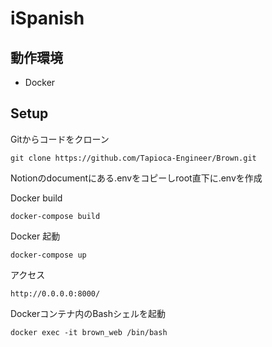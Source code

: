 # iSpanish

## 動作環境
- Docker 

## Setup

Gitからコードをクローン

```
git clone https://github.com/Tapioca-Engineer/Brown.git
```

Notionのdocumentにある.envをコピーしroot直下に.envを作成

Docker build

```
docker-compose build
```

Docker 起動

```
docker-compose up
```

アクセス

```
http://0.0.0.0:8000/
```

Dockerコンテナ内のBashシェルを起動
```
docker exec -it brown_web /bin/bash
```
